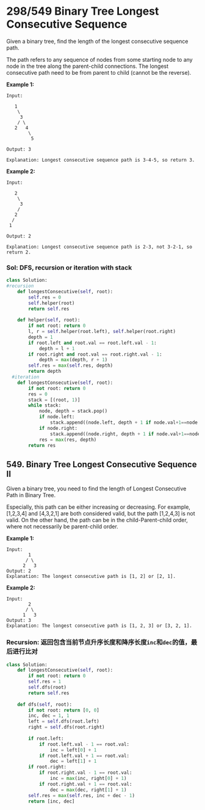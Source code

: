 # 298/549 Binary Tree Longest Consecutive Sequence

Given a binary tree, find the length of the longest consecutive sequence path.

The path refers to any sequence of nodes from some starting node to any node in the tree along the parent-child connections. The longest consecutive path need to be from parent to child \(cannot be the reverse\).

**Example 1:**

```text
Input:

   1
    \
     3
    / \
   2   4
        \
         5

Output: 3

Explanation: Longest consecutive sequence path is 3-4-5, so return 3.
```

**Example 2:**

```text
Input:

   2
    \
     3
    / 
   2    
  / 
 1

Output: 2 

Explanation: Longest consecutive sequence path is 2-3, not 3-2-1, so return 2.
```

### Sol: DFS, recursion or iteration with stack

```python
class Solution:
#recursion
    def longestConsecutive(self, root):
        self.res = 0
        self.helper(root)
        return self.res
    
    def helper(self, root):
        if not root: return 0         
        l, r = self.helper(root.left), self.helper(root.right)        
        depth = 1 
        if root.left and root.val == root.left.val - 1:
            depth = l + 1        
        if root.right and root.val == root.right.val - 1:
            depth = max(depth, r + 1)
        self.res = max(self.res, depth)       
        return depth
  #iteration  
    def longestConsecutive(self, root):
        if not root: return 0
        res = 0
        stack = [(root, 1)]
        while stack:
            node, depth = stack.pop()
            if node.left:
                stack.append((node.left, depth + 1 if node.val+1==node.left.val else 1))
            if node.right:
                stack.append((node.right, depth + 1 if node.val+1==node.right.val else 1))
            res = max(res, depth)
        return res
```

## 549. Binary Tree Longest Consecutive Sequence II

Given a binary tree, you need to find the length of Longest Consecutive Path in Binary Tree.

Especially, this path can be either increasing or decreasing. For example, \[1,2,3,4\] and \[4,3,2,1\] are both considered valid, but the path \[1,2,4,3\] is not valid. On the other hand, the path can be in the child-Parent-child order, where not necessarily be parent-child order.

**Example 1:**

```text
Input:
        1
       / \
      2   3
Output: 2
Explanation: The longest consecutive path is [1, 2] or [2, 1].
```

**Example 2:**

```text
Input:
        2
       / \
      1   3
Output: 3
Explanation: The longest consecutive path is [1, 2, 3] or [3, 2, 1].
```

### Recursion: 返回包含当前节点升序长度和降序长度`inc`和`dec`的值，最后进行比对

```python
class Solution:
    def longestConsecutive(self, root):
        if not root: return 0
        self.res = 1
        self.dfs(root)
        return self.res
    
    def dfs(self, root):
        if not root: return [0, 0]
        inc, dec = 1, 1
        left = self.dfs(root.left)
        right = self.dfs(root.right)
        
        if root.left:
            if root.left.val - 1 == root.val:
                inc = left[0] + 1
            if root.left.val + 1 == root.val:
                dec = left[1] + 1
        if root.right:
            if root.right.val - 1 == root.val:
                inc = max(inc, right[0] + 1)
            if root.right.val + 1 == root.val:
                dec = max(dec, right[1] + 1)
        self.res = max(self.res, inc + dec - 1)
        return [inc, dec]   
```

